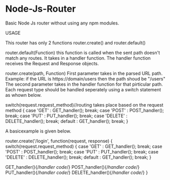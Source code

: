 # Node-Js-Router
Basic Node Js router without using any npm modules.

USAGE

This router has only 2 functions router.create() and router.default()

router.default(Function) 
this function is called when the sent path doesn't match any routes.
It takes in a handler function. The handler function receives the Request and Response objects.

router.create(path, Function)
First parameter takes in the parsed URL path. 
Example: if the URL is https://domain/users then the path shoud be "/users"
The second parameter takes in the handler function for that pirticular path. 
Each request type should be handled seperately using a switch statement as whown below.

switch(request.request_method)//routing takes place based on the request method 
{
		case 'GET'    : GET_handler(); break;
		case 'POST'   : POST_handler(); break;
		case 'PUT'    : PUT_handler(); break;
		case 'DELETE' : DELETE_handler(); break;
		default : GET_handler(); break;
}

A basicexample is given below.

router.create('/login', function(request, response)
{
	switch(request.request_method)
	{
		case 'GET'    : GET_handler(); break;
		case 'POST'   : POST_handler(); break;
		case 'PUT'    : PUT_handler(); break;
		case 'DELETE' : DELETE_handler(); break;
		default : GET_handler(); break;
	}
  
  GET_handler(){/*handler code*/}
  POST_handler(){/*handler code*/}
  PUT_handler(){/*handler code*/}
  DELETE_handler(){/*handler code*/}
}
